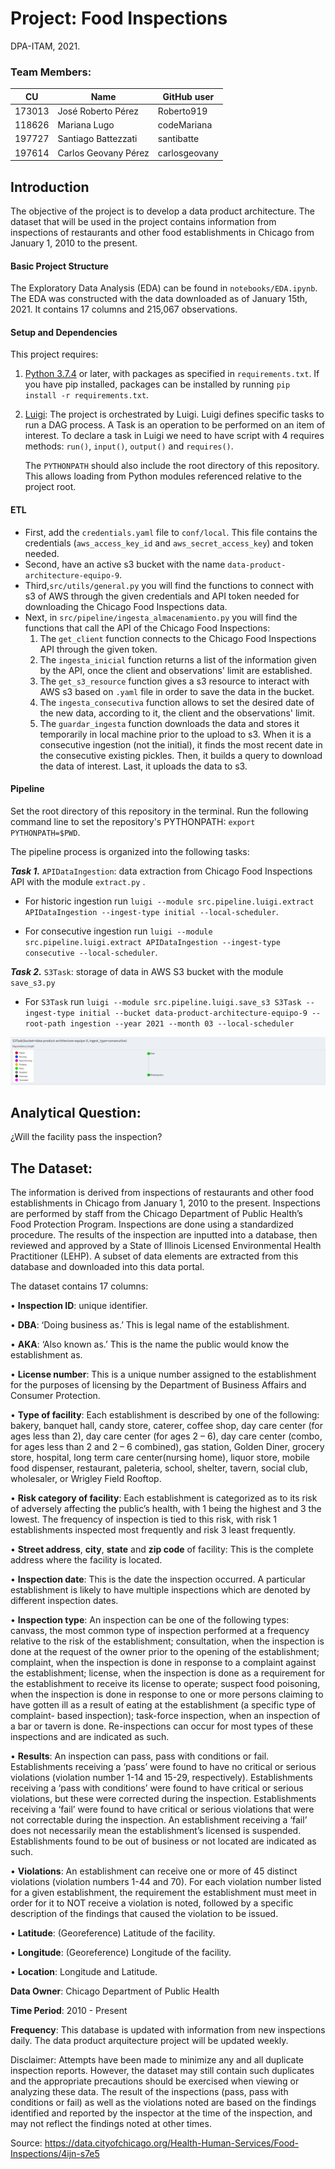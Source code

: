 # Project: Food Inspections
DPA-ITAM, 2021.


### Team Members:

| CU     | Name               | GitHub user  |
| ------ | ------------------ | ------------ |
| 173013 | José Roberto Pérez | Roberto919   |
| 118626 | Mariana Lugo       | codeMariana  |
| 197727 | Santiago Battezzati| santibatte
| 197614 | Carlos Geovany Pérez| carlosgeovany|


## Introduction

The objective of the project is to develop a data product architecture. The dataset that will be used in the project contains information from inspections of restaurants and other food establishments in Chicago from January 1, 2010 to the present. 

#### Basic Project Structure

The Exploratory Data Analysis (EDA) can be found in `notebooks/EDA.ipynb`. The EDA was constructed with the data downloaded as of January 15th, 2021. It contains 17 columns and 215,067 observations.

#### Setup and Dependencies

This project requires:

1. [Python 3.7.4](https://www.python.org/downloads/release/python-374/) or later, with packages as specified in `requirements.txt`. If you have pip installed, packages can be installed by running `pip install -r requirements.txt`.


2. [Luigi](https://luigi.readthedocs.io/en/stable/): The project is orchestrated by Luigi. Luigi defines specific tasks to run a DAG process. A Task is an operation to be performed on an item of interest.  To declare a task in Luigi we need to have  script with 4 requires methods: `run()`, `input()`, `output()` and `requires()`.

    The `PYTHONPATH` should also include the root directory of this repository. This allows loading from Python modules referenced relative to the project root.

#### ETL 

* First, add the `credentials.yaml` file to `conf/local`. This file contains the credentials (`aws_access_key_id` and `aws_secret_access_key`) and token needed.
* Second, have an active s3 bucket with the name `data-product-architecture-equipo-9`.
* Third,`src/utils/general.py` you will find the functions to connect with s3 of AWS through the given credentials and API token needed for downloading the Chicago Food Inspections data.
* Next, in `src/pipeline/ingesta_almacenamiento.py` you will find the functions that call the API of the Chicago Food Inspections:
    1. The `get_client` function connects to the Chicago Food Inspections API through the given token.
    2. The `ingesta_inicial` function returns a list of the information given by the API, once the client and observations' limit are established.
    3. The `get_s3_resource` function gives a s3 resource to interact with AWS s3 based on `.yaml` file in order to save the data in the bucket.
    4. The `ingesta_consecutiva` function allows to set the desired date of the new data, according to it, the client and the observations' limit.
    5. The `guardar_ingesta` function downloads the data and stores it temporarily in local machine prior to the upload to s3. When it is a consecutive ingestion (not the initial), it finds the most recent date in the consecutive existing pickles. Then, it builds a query to download the data of interest. Last, it uploads the data to s3. 

#### Pipeline
Set the root directory of this repository in the terminal. Run the following command line to set the repository's PYTHONPATH: `export PYTHONPATH=$PWD`.

The pipeline process is organized into the following tasks:

***Task 1.***  `APIDataIngestion`: data extraction from Chicago Food Inspections API with the module `extract.py` . 

* For historic ingestion run `luigi --module src.pipeline.luigi.extract APIDataIngestion --ingest-type initial --local-scheduler`.

* For consecutive ingestion run `luigi --module src.pipeline.luigi.extract APIDataIngestion --ingest-type consecutive --local-scheduler`.


***Task 2.*** `S3Task`: storage of data in AWS S3 bucket with the module `save_s3.py`

* For `S3Task` run `luigi --module src.pipeline.luigi.save_s3 S3Task --ingest-type initial --bucket data-product-architecture-equipo-9 --root-path ingestion --year 2021 --month 03 --local-scheduler`

![](./images/DAG_checkpoint3.png)

## Analytical Question:

¿Will the facility pass the inspection?


## The Dataset: 

The information is derived from inspections of restaurants and other food establishments in Chicago from January 1, 2010 to the present. Inspections are performed by staff from the Chicago Department of Public Health’s Food Protection Program. Inspections are done using a standardized procedure. The results of the inspection are inputted into a database, then reviewed and approved by a State of Illinois Licensed Environmental Health Practitioner (LEHP). A subset of data elements are extracted from this database and downloaded into this data portal. 

The dataset contains 17 columns:


• **Inspection ID**: unique identifier.

• **DBA**: ‘Doing business as.’ This is legal name of the establishment.

• **AKA**: ‘Also known as.’ This is the name the public would know the establishment as. 

• **License number**: This is a unique number assigned to the establishment for the purposes of licensing by the Department of Business Affairs and Consumer Protection. 

• **Type of facility**: Each establishment is described by one of the following: bakery, banquet hall, candy store, caterer, coffee shop, day care center (for ages less than 2), day care center (for ages 2 – 6), day care center (combo, for ages less than 2 and 2 – 6 combined), gas station, Golden Diner, grocery store, hospital, long term care center(nursing home), liquor store, mobile food dispenser, restaurant, paleteria, school, shelter, tavern, social club, wholesaler, or Wrigley Field Rooftop. 

• **Risk category of facility**: Each establishment is categorized as to its risk of adversely affecting the public’s health, with 1 being the highest and 3 the lowest. The frequency of inspection is tied to this risk, with risk 1 establishments inspected most frequently and risk 3 least frequently.   

• **Street address**, **city**, **state** and **zip code** of facility: This is the complete address where the facility is located.  

• **Inspection date**: This is the date the inspection occurred. A particular establishment is likely to have multiple inspections which are denoted by different inspection dates. 

• **Inspection type**: An inspection can be one of the following types: canvass, the most common type of inspection performed at a frequency relative to the risk of the establishment; consultation, when the inspection is done at the request of the owner prior to the opening of the establishment; complaint, when  the inspection is done in response to a complaint against the establishment; license, when the inspection is done as a requirement for the establishment to receive its license to operate; suspect food poisoning, when the inspection is done in response to one or more persons claiming to have gotten ill as a result of eating at the establishment (a specific type of complaint-
based inspection); task-force inspection, when an inspection of a bar or tavern is done. Re-inspections can occur for most types of these inspections and are indicated as such. 

• **Results**: An inspection can pass, pass with conditions or fail. Establishments receiving a ‘pass’ were found to have no critical or serious violations (violation number 1-14 and 15-29, respectively). Establishments receiving a ‘pass with conditions’ were found to have critical or serious violations, but these were corrected during the inspection. Establishments receiving a ‘fail’ were found to have critical or serious violations that were not correctable during the inspection. An establishment receiving a ‘fail’ does not necessarily mean the establishment’s licensed is suspended. Establishments found to be out of business or not located are indicated as such.  

• **Violations**: An establishment can receive one or more of 45 distinct violations (violation numbers 1-44 and 70). For each violation number listed for a given establishment, the requirement the establishment must meet in order for it to NOT receive a violation is noted, followed by a specific description of the findings that caused the violation to be issued.    

• **Latitude**: (Georeference) Latitude of the facility.

• **Longitude**: (Georeference) Longitude of the facility.

• **Location**: Longitude and Latitude.

**Data Owner**: Chicago Department of Public Health 

**Time Period**: 2010 - Present 

**Frequency**: This database is updated with information from new inspections daily. The data product arquitecture project will be updated weekly.


Disclaimer: Attempts have been made to minimize any and all duplicate inspection reports. However, the dataset may still contain such duplicates and the appropriate precautions should be exercised when viewing or analyzing these data. The result of the inspections (pass, pass with conditions or fail) as well as the violations noted are based on the findings identified and reported by the inspector at the time of the inspection, and may not reflect the findings noted at other times. 

Source: https://data.cityofchicago.org/Health-Human-Services/Food-Inspections/4ijn-s7e5 
